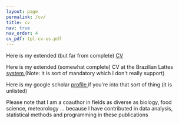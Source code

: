 ```yaml
---
layout: page
permalink: /cv/
title: cv
nav: true 
nav_order: 4
cv_pdf: tpl-cv-us.pdf
---
```


Here is my extended (but far from complete) <a href="https://leaot.github.io/assets/pdf/tpl-cv-us.pdf"> CV <a>

Here is my extended (somewhat complete) CV at the Brazilian Lattes <a href="http://lattes.cnpq.br/7920357457851780"> system <a> (Note: it is sort of mandatory which I don't really support)

Here is my google scholar <a href="https://scholar.google.com/citations?hl=pt-BR&user=dwH4TWsAAAAJ&view_op=list_works&sortby=pubdateif"> profile <a> if you're into that sort of thing (it is unlisted)

Please note that I am a coauthor in fields as diverse as biology, food science, meteorology ... because I have contributed in data analysis, statistical methods and programming in these publications


